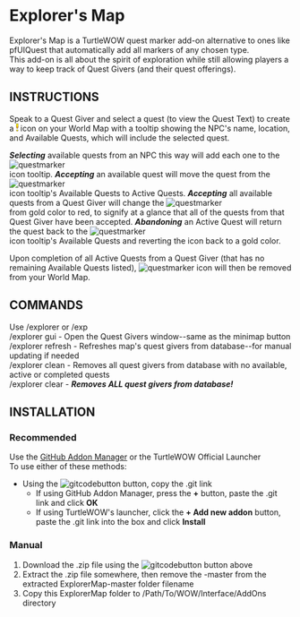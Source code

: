 # Explorer's Map
Explorer's Map is a TurtleWOW quest marker add-on alternative to ones like pfUIQuest that automatically add all markers of any chosen type.  
This add-on is all about the spirit of exploration while still allowing players a way to keep track of Quest Givers (and their quest offerings).

## INSTRUCTIONS
Speak to a Quest Giver and select a quest (to view the Quest Text) to create a ![qm](gitquest_small.png) icon on your World Map with a tooltip showing the NPC's name, location, and Available Quests, which will include the selected quest.

***Selecting*** available quests from an NPC this way will add each one to the ![questmarker](https://imgur.com/YhBNLOz.png)\
icon tooltip.
***Accepting*** an available quest will move the quest from the ![questmarker](https://imgur.com/YhBNLOz.png) \
icon tooltip's Available Quests to Active Quests.
***Accepting*** all available quests from a Quest Giver will change the ![questmarker](https://imgur.com/YhBNLOz.png) \
from gold color to red, to signify at a glance that all of the quests from that Quest Giver have been accepted.
***Abandoning*** an Active Quest will return the quest back to the ![questmarker](https://imgur.com/YhBNLOz.png) \
icon tooltip's Available Quests and reverting the icon back to a gold color.

Upon completion of all Active Quests from a Quest Giver (that has no remaining Available Quests listed), ![questmarker](https://imgur.com/YhBNLOz.png) icon will then be removed from your World Map.

## COMMANDS
Use /explorer or /exp \
/explorer gui - Open the Quest Givers window--same as the minimap button \
/explorer refresh - Refreshes map's quest givers from database--for manual updating if needed \
/explorer clean - Removes all quest givers from database with no available, active or completed quests \
/explorer clear - ***Removes ALL quest givers from database!***

## INSTALLATION

### Recommended

Use the [GitHub Addon Manager](https://turtle-wow.fandom.com/wiki/GitAddonsManager) or the TurtleWOW Official Launcher  
To use either of these methods:  
 * Using the ![gitcodebutton](https://imgur.com/C79XiBN.png) button, copy the .git link
   * If using GitHub Addon Manager, press the **+** button, paste the .git link and click **OK**
   * If using TurtleWOW's launcher, click the  **+ Add new addon** button, paste the .git link into the box and click **Install**

### Manual
 1. Download the .zip file using the ![gitcodebutton](https://imgur.com/C79XiBN.png) button above
 2. Extract the .zip file somewhere, then remove the -master from the extracted ExplorerMap-master folder filename
 3. Copy this ExplorerMap folder to /Path/To/WOW/Interface/AddOns directory
